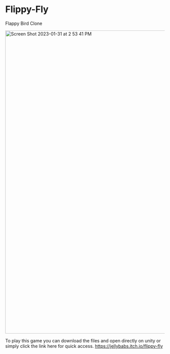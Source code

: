 # Flippy-Fly
Flappy Bird Clone

<img width="956" alt="Screen Shot 2023-01-31 at 2 53 41 PM" src="https://user-images.githubusercontent.com/122714408/215868000-9f41fd75-224d-44e6-9a48-d5cd19174842.png">


To play this game you can download the files and open directly on unity or simply click the link here for quick access. 
https://jellybabs.itch.io/flippy-fly
